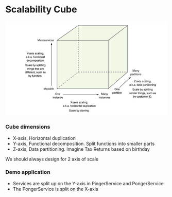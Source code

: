 # Scalability Cube

![Scalability Cube](../images/scale_cube.png)

### Cube dimensions
- X-axis, Horizontal duplication
- Y-axis, Functional decomposition. Split functions into smaller parts
- Z-axis, Data partitioning. Imagine Tax Returns based on birthday

We should always design for 2 axis of scale


### Demo application
- Services are split up on the Y-axis in PingerService and PongerService
- The PongerService is split on the X-axis
